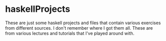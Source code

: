 # haskellProjects
These are just some haskell projects and files that contain various exercises from different sources. I don't remember where I got them all. These are from various lectures and tutorials that I've played around with.
